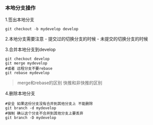 ### 本地分支操作
1.签出本地分支
```
git checkout -b mydevelop develop
```
2.本地分支需要注意
    - 提交过的切换分支的时候
    - 未提交的切换分支的时候
    
3.合并本地分支到develop
```
git checkout develop
git merge mydevelop
#或者 远程分支不要rebase
git rebase mydevelop 
```
> merge和rebase的区别 
> 快推和非快推的区别

4.删除本地分支
```
#安全 如果这份分支没有合并到其他分支上 不能删除
git branch -d mydevelop 
#强制 确认这个分支不合并到其他分支上要丢弃
git branch -D mydevelop
```
